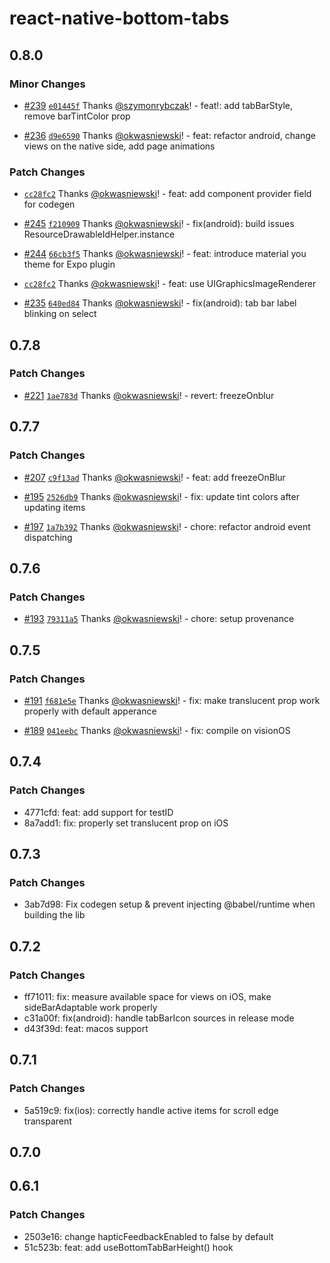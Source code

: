 # react-native-bottom-tabs

## 0.8.0

### Minor Changes

- [#239](https://github.com/callstackincubator/react-native-bottom-tabs/pull/239) [`e01445f`](https://github.com/callstackincubator/react-native-bottom-tabs/commit/e01445fefb6eeabf2ca5fd26b694dbf775aee42e) Thanks [@szymonrybczak](https://github.com/szymonrybczak)! - feat!: add tabBarStyle, remove barTintColor prop

- [#236](https://github.com/callstackincubator/react-native-bottom-tabs/pull/236) [`d9e6590`](https://github.com/callstackincubator/react-native-bottom-tabs/commit/d9e6590540837f68667fba5bc38577334e8e333c) Thanks [@okwasniewski](https://github.com/okwasniewski)! - feat: refactor android, change views on the native side, add page animations

### Patch Changes

- [`cc28fc2`](https://github.com/callstackincubator/react-native-bottom-tabs/commit/cc28fc263be4748b59cdc0d74a9b686a5837859d) Thanks [@okwasniewski](https://github.com/okwasniewski)! - feat: add component provider field for codegen

- [#245](https://github.com/callstackincubator/react-native-bottom-tabs/pull/245) [`f210909`](https://github.com/callstackincubator/react-native-bottom-tabs/commit/f2109094298d035fbd679b15e9ebd7588675a3fe) Thanks [@okwasniewski](https://github.com/okwasniewski)! - fix(android): build issues ResourceDrawableIdHelper.instance

- [#244](https://github.com/callstackincubator/react-native-bottom-tabs/pull/244) [`66cb3f5`](https://github.com/callstackincubator/react-native-bottom-tabs/commit/66cb3f503ad6b9bf5604b040c20fcc766cdceafb) Thanks [@okwasniewski](https://github.com/okwasniewski)! - feat: introduce material you theme for Expo plugin

- [`cc28fc2`](https://github.com/callstackincubator/react-native-bottom-tabs/commit/cc28fc263be4748b59cdc0d74a9b686a5837859d) Thanks [@okwasniewski](https://github.com/okwasniewski)! - feat: use UIGraphicsImageRenderer

- [#235](https://github.com/callstackincubator/react-native-bottom-tabs/pull/235) [`640ed84`](https://github.com/callstackincubator/react-native-bottom-tabs/commit/640ed846ddcd6bdc147a00e2de593b5912fa04e4) Thanks [@okwasniewski](https://github.com/okwasniewski)! - fix(android): tab bar label blinking on select

## 0.7.8

### Patch Changes

- [#221](https://github.com/okwasniewski/react-native-bottom-tabs/pull/221) [`1ae783d`](https://github.com/okwasniewski/react-native-bottom-tabs/commit/1ae783df914fc661d25dfcbfafec32c70e9b3538) Thanks [@okwasniewski](https://github.com/okwasniewski)! - revert: freezeOnblur

## 0.7.7

### Patch Changes

- [#207](https://github.com/okwasniewski/react-native-bottom-tabs/pull/207) [`c9f13ad`](https://github.com/okwasniewski/react-native-bottom-tabs/commit/c9f13ad01aa147341ac74acce00b7ae8e1db5402) Thanks [@okwasniewski](https://github.com/okwasniewski)! - feat: add freezeOnBlur

- [#195](https://github.com/okwasniewski/react-native-bottom-tabs/pull/195) [`2526db9`](https://github.com/okwasniewski/react-native-bottom-tabs/commit/2526db97b768981dbbd8c7c66a61335230a9f1df) Thanks [@okwasniewski](https://github.com/okwasniewski)! - fix: update tint colors after updating items

- [#197](https://github.com/okwasniewski/react-native-bottom-tabs/pull/197) [`1a7b392`](https://github.com/okwasniewski/react-native-bottom-tabs/commit/1a7b392b9ad6db16c6055d8f0032a549f7f675f3) Thanks [@okwasniewski](https://github.com/okwasniewski)! - chore: refactor android event dispatching

## 0.7.6

### Patch Changes

- [#193](https://github.com/okwasniewski/react-native-bottom-tabs/pull/193) [`79311a5`](https://github.com/okwasniewski/react-native-bottom-tabs/commit/79311a5939e7f33981ea9924625ef47e5ade9d13) Thanks [@okwasniewski](https://github.com/okwasniewski)! - chore: setup provenance

## 0.7.5

### Patch Changes

- [#191](https://github.com/okwasniewski/react-native-bottom-tabs/pull/191) [`f681e5e`](https://github.com/okwasniewski/react-native-bottom-tabs/commit/f681e5e81a9ff89c7cdb8e98b89efd9d6bcae6a9) Thanks [@okwasniewski](https://github.com/okwasniewski)! - fix: make translucent prop work properly with default apperance

- [#189](https://github.com/okwasniewski/react-native-bottom-tabs/pull/189) [`041eebc`](https://github.com/okwasniewski/react-native-bottom-tabs/commit/041eebc458ac953971fc398ecd8c758d43710e0f) Thanks [@okwasniewski](https://github.com/okwasniewski)! - fix: compile on visionOS

## 0.7.4

### Patch Changes

- 4771cfd: feat: add support for testID
- 8a7add1: fix: properly set translucent prop on iOS

## 0.7.3

### Patch Changes

- 3ab7d98: Fix codegen setup & prevent injecting @babel/runtime when building the lib

## 0.7.2

### Patch Changes

- ff71011: fix: measure available space for views on iOS, make sideBarAdaptable work properly
- c31a00f: fix(android): handle tabBarIcon sources in release mode
- d43f39d: feat: macos support

## 0.7.1

### Patch Changes

- 5a519c9: fix(ios): correctly handle active items for scroll edge transparent

## 0.7.0

## 0.6.1

### Patch Changes

- 2503e16: change hapticFeedbackEnabled to false by default
- 51c523b: feat: add useBottomTabBarHeight() hook
